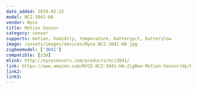 ```yaml
---
date_added: 2020-02-25
model: NCZ-3041-HA
vendor: Nyce
title: Motion Sensor
category: sensor
supports: motion, humidity, temperature, batterypct, batterylow
image: /assets/images/devices/Nyce_NCZ-3041-HA.jpg
zigbeemodel: ['3041']
compatible: [z2m]
mlink: http://nycesensors.com/products/ncz3041/
link: https://www.amazon.com/NYCE-NCZ-3041-HA-ZigBee-Motion-Sensor/dp/B00W4C8JAK/
link2: 
link3: 
---
```

